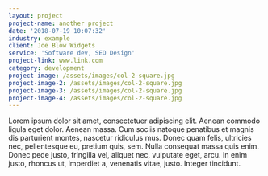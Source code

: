 ```yaml
---
layout: project
project-name: another project
date: '2018-07-19 10:07:32'
industry: example
client: Joe Blow Widgets
service: 'Software dev, SEO Design'
project-link: www.link.com
category: development
project-image: /assets/images/col-2-square.jpg
project-image-2: /assets/images/col-2-square.jpg
project-image-3: /assets/images/col-2-square.jpg
project-image-4: /assets/images/col-2-square.jpg
---
```

Lorem ipsum dolor sit amet, consectetuer adipiscing elit. Aenean commodo ligula eget dolor. Aenean massa. Cum sociis natoque penatibus et magnis dis parturient montes, nascetur ridiculus mus. Donec quam felis, ultricies nec, pellentesque eu, pretium quis, sem. 
Nulla consequat massa quis enim. Donec pede justo, fringilla vel, aliquet nec, vulputate eget, arcu. In enim justo, rhoncus ut, imperdiet a, venenatis vitae, justo. Integer tincidunt.
